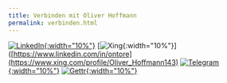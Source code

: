 ```yaml
---
title: Verbinden mit Oliver Hoffmann
permalink: verbinden.html
---
```

[![LinkedIn](https://res.cloudinary.com/ontore/image/upload/c_scale,fl_any_format.sanitize,h_200,w_200/v1659431003/2022-08-02-linkedin_wpkz98.svg){:width="10%"}](https://www.linkedin.com/in/ontore)
[![Xing](https://res.cloudinary.com/ontore/image/upload/c_scale,fl_any_format.sanitize,w_200/v1659443016/2022-08-02-xing_nbetti.svg){:width="10%"}]([https://www.linkedin.com/in/ontore](https://www.xing.com/profile/Oliver_Hoffmann143)
[![Telegram](https://res.cloudinary.com/ontore/image/upload/fl_any_format.sanitize/v1659426347/2022-08-02-Telegram_ibefav.svg){:width="10%"}](https://t.me/hoffmann2022)
[![Gettr](https://res.cloudinary.com/ontore/image/upload/fl_any_format.sanitize/v1659429404/2022-08-02-gettr_vnnbda.svg){:width="10%"}](https://gettr.com/user/hoffmann_2022)
